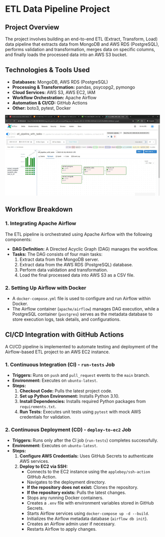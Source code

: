 # ETL Data Pipeline Project

## Project Overview

The project involves building an end-to-end ETL (Extract, Transform, Load) data pipeline that extracts data from MongoDB and AWS RDS (PostgreSQL), performs validation and transformation, merges data on specific columns, and finally loads the processed data into an AWS S3 bucket.

## Technologies & Tools Used

- **Databases:** MongoDB, AWS RDS (PostgreSQL)
- **Processing & Transformation:** pandas, psycopg2, pymongo
- **Cloud Services:** AWS S3, AWS EC2, IAM
- **Workflow Orchestration:** Apache Airflow
- **Automation & CI/CD:** GitHub Actions
- **Other:** boto3, pytest, Docker

![](images/airflow_ui_ec2.jpg)

## Workflow Breakdown

### 1. Integrating Apache Airflow

The ETL pipeline is orchestrated using Apache Airflow with the following components:

- **DAG Definition:** A Directed Acyclic Graph (DAG) manages the workflow.
- **Tasks:** The DAG consists of four main tasks:
  1. Extract data from the MongoDB server.
  2. Extract data from the AWS RDS (PostgreSQL) database.
  3. Perform data validation and transformation.
  4. Load the final processed data into AWS S3 as a CSV file.

### 2. Setting Up Airflow with Docker

- A `docker-compose.yml` file is used to configure and run Airflow within Docker.
- The Airflow container (`apache/airflow`) manages DAG execution, while a PostgreSQL container (`postgres`) serves as the metadata database to store execution logs, task details, and configurations.

## CI/CD Integration with GitHub Actions

A CI/CD pipeline is implemented to automate testing and deployment of the Airflow-based ETL project to an AWS EC2 instance.

### 1. Continuous Integration (CI) - `run-tests` Job

- **Triggers:** Runs on `push` and `pull_request` events to the `main` branch.
- **Environment:** Executes on `ubuntu-latest`.
- **Steps:**
  1. **Checkout Code:** Pulls the latest project code.
  2. **Set up Python Environment:** Installs Python 3.10.
  3. **Install Dependencies:** Installs required Python packages from `requirements.txt`.
  4. **Run Tests:** Executes unit tests using `pytest` with mock AWS credentials for validation.

### 2. Continuous Deployment (CD) - `deploy-to-ec2` Job

- **Triggers:** Runs only after the CI job (`run-tests`) completes successfully.
- **Environment:** Executes on `ubuntu-latest`.
- **Steps:**
  1. **Configure AWS Credentials:** Uses GitHub Secrets to authenticate AWS services.
  2. **Deploy to EC2 via SSH:**
     - Connects to the EC2 instance using the `appleboy/ssh-action` GitHub Action.
     - Navigates to the deployment directory.
     - **If the repository does not exist:** Clones the repository.
     - **If the repository exists:** Pulls the latest changes.
     - Stops any running Docker containers.
     - Creates a `.env` file with environment variables stored in GitHub Secrets.
     - Starts Airflow services using `docker-compose up -d --build`.
     - Initializes the Airflow metadata database (`airflow db init`).
     - Creates an Airflow admin user if necessary.
     - Restarts Airflow to apply changes.

